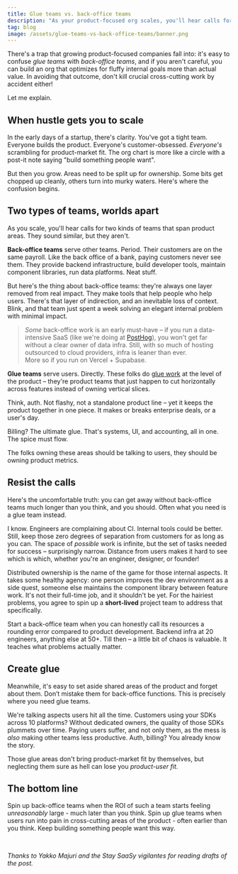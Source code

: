 ```yaml
---
title: Glue teams vs. back-office teams
description: "As your product-focused org scales, you'll hear calls for two kinds of horizontal teams. They sound similar, but they aren't."
tag: blog
image: /assets/glue-teams-vs-back-office-teams/banner.png
---
```


There's a trap that growing product-focused companies fall into: it's easy to confuse *glue teams* with *back-office teams*, and if you aren't careful, you can build an org that optimizes for fluffy internal goals more than actual value. In avoiding that outcome, don't kill crucial cross-cutting work by accident either!

Let me explain.

## When hustle gets you to scale

In the early days of a startup, there's clarity. You've got a tight team. Everyone builds the product. Everyone's customer-obsessed. *Everyone's* scrambling for product-market fit. The org chart is more like a circle with a post-it note saying "build something people want".

But then you grow. Areas need to be split up for ownership. Some bits get chopped up cleanly, others turn into murky waters. Here's where the confusion begins.

## Two types of teams, worlds apart

As you scale, you'll hear calls for two kinds of teams that span product areas. They sound similar, but they aren't.

**Back-office teams** serve other teams. Period. Their customers are on the same payroll. Like the back office of a bank, paying customers never see them. They provide backend infrastructure, build developer tools, maintain component libraries, run data platforms. Neat stuff.

But here's the thing about back-office teams: they're always one layer removed from real impact. They make tools that help people who help users. There's that layer of indirection, and an inevitable loss of context. Blink, and that team just spent a week solving an elegant internal problem with minimal impact.

> *Some* back-office work is an early must-have – if you run a data-intensive SaaS (like we're doing at [PostHog](https://posthog.com)), you won't get far without a clear owner of data infra. Still, with so much of hosting outsourced to cloud providers, infra is leaner than ever. More so if you run on Vercel + Supabase.

**Glue teams** serve users. Directly. These folks do [glue work](https://www.noidea.dog/glue) at the level of the product – they're product teams that just happen to cut horizontally across features instead of owning vertical slices.

Think, auth. Not flashy, not a standalone product line – yet it keeps the product together in one piece. It makes or breaks enterprise deals, or a user's day.

Billing? The ultimate glue. That's systems, UI, and accounting, all in one. The spice must flow.

The folks owning these areas should be talking to users, they should be owning product metrics.

## Resist the calls

Here's the uncomfortable truth: you can get away without back-office teams much longer than you think, and you should. Often what you need is a glue team instead.

I know. Engineers are complaining about CI. Internal tools could be better. Still, keep those zero degrees of separation from customers for as long as you can. The space of *possible* work is infinite, but the set of tasks needed for success – surprisingly narrow. Distance from users makes it hard to see which is which, whether you're an engineer, designer, or founder!

Distributed ownership is the name of the game for those internal aspects. It takes some healthy agency: one person improves the dev environment as a side quest, someone else maintains the component library between feature work. It's not their full-time job, and it shouldn't be yet. For the hairiest problems, you agree to spin up a **short-lived** project team to address that specifically.

Start a back-office team when you can honestly call its resources a rounding error compared to product development. Backend infra at 20 engineers, anything else at 50+. Till then – a little bit of chaos is valuable. It teaches what problems actually matter.

## Create glue

Meanwhile, it's easy to set aside shared areas of the product and forget about them. Don’t mistake them for back-office functions. This is precisely where you need glue teams.

We're talking aspects users hit all the time. Customers using your SDKs across 10 platforms? Without dedicated owners, the quality of those SDKs plummets over time. Paying users suffer, and not only them, as the mess is *also* making other teams less productive. Auth, billing? You already know the story.

Those glue areas don't bring product-market fit by themselves, but neglecting them sure as hell can lose you *product-user fit*.

## The bottom line

Spin up back-office teams when the ROI of such a team starts feeling *unreasonably* large - much later than you think.
Spin up glue teams when users run into pain in cross-cutting areas of the product - often earlier than you think.
Keep building something people want this way.

<br/>

*Thanks to Yakko Majuri and the Stay SaaSy vigilantes for reading drafts of the post.*
